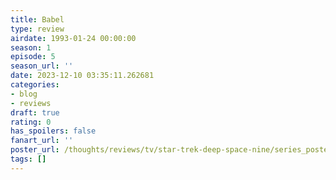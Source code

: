 ```yaml
---
title: Babel
type: review
airdate: 1993-01-24 00:00:00
season: 1
episode: 5
season_url: ''
date: 2023-12-10 03:35:11.262681
categories:
- blog
- reviews
draft: true
rating: 0
has_spoilers: false
fanart_url: ''
poster_url: /thoughts/reviews/tv/star-trek-deep-space-nine/series_poster.jpg
tags: []
---
```



